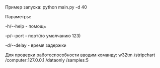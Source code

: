 Пример запуска: python main.py -d 40

Параметры:

-h/--help - помощь

-p/--port - порт(по умолчанию 123)

-d/--delay - время задержки

Для проверки работоспособности вводим команду: w32tm /stripchart /computer:127.0.0.1 /dataonly /samples:5
